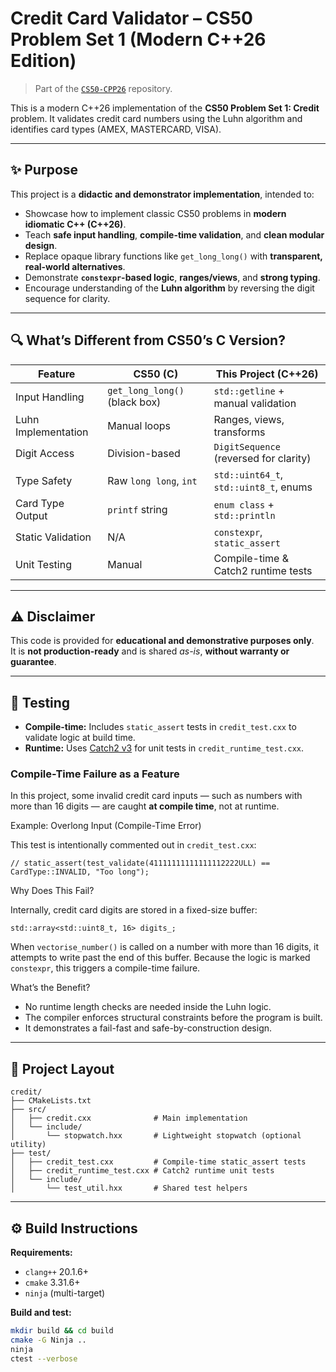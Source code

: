 # Credit Card Validator – CS50 Problem Set 1 (Modern C++26 Edition)

> Part of the [`CS50-CPP26`](https://github.com/BranTregare/CS50-CPP26) repository.

This is a modern C++26 implementation of the **CS50 Problem Set 1: Credit** problem. It validates credit card numbers using the Luhn algorithm and identifies card types (AMEX, MASTERCARD, VISA).

---

## ✨ Purpose

This project is a **didactic and demonstrator implementation**, intended to:

- Showcase how to implement classic CS50 problems in **modern idiomatic C++ (C++26)**.
- Teach **safe input handling**, **compile-time validation**, and **clean modular design**.
- Replace opaque library functions like `get_long_long()` with **transparent, real-world alternatives**.
- Demonstrate **`constexpr`-based logic**, **ranges/views**, and **strong typing**.
- Encourage understanding of the **Luhn algorithm** by reversing the digit sequence for clarity.

---

## 🔍 What’s Different from CS50’s C Version?

| Feature                  | CS50 (C)                           | This Project (C++26)                     |
|--------------------------|------------------------------------|------------------------------------------|
| Input Handling           | `get_long_long()` (black box)      | `std::getline` + manual validation       |
| Luhn Implementation      | Manual loops                       | Ranges, views, transforms                |
| Digit Access             | Division-based                     | `DigitSequence` (reversed for clarity)   |
| Type Safety              | Raw `long long`, `int`             | `std::uint64_t`, `std::uint8_t`, enums   |
| Card Type Output         | `printf` string                    | `enum class` + `std::println`            |
| Static Validation        | N/A                                | `constexpr`, `static_assert`             |
| Unit Testing             | Manual                             | Compile-time & Catch2 runtime tests      |

---

## ⚠️ Disclaimer

This code is provided for **educational and demonstrative purposes only**.  
It is **not production-ready** and is shared *as-is*, **without warranty or guarantee**.

---

## 🧪 Testing

- **Compile-time:** Includes `static_assert` tests in `credit_test.cxx` to validate logic at build time.
- **Runtime:** Uses [Catch2 v3](https://github.com/catchorg/Catch2) for unit tests in `credit_runtime_test.cxx`.

### Compile-Time Failure as a Feature

In this project, some invalid credit card inputs — such as numbers with more than 16 digits — are caught **at compile time**, not at runtime.

Example: Overlong Input (Compile-Time Error)

This test is intentionally commented out in `credit_test.cxx`:

    // static_assert(test_validate(41111111111111112222ULL) == CardType::INVALID, "Too long");

Why Does This Fail?

Internally, credit card digits are stored in a fixed-size buffer:

    std::array<std::uint8_t, 16> digits_;

When `vectorise_number()` is called on a number with more than 16 digits, it attempts to write past the end of this buffer. Because the logic is marked `constexpr`, this triggers a compile-time failure.

What’s the Benefit?

- No runtime length checks are needed inside the Luhn logic.
- The compiler enforces structural constraints before the program is built.
- It demonstrates a fail-fast and safe-by-construction design.
---

## 📁 Project Layout

    credit/
    ├── CMakeLists.txt
    ├── src/
    │   ├── credit.cxx              # Main implementation
    │   └── include/
    │       └── stopwatch.hxx       # Lightweight stopwatch (optional utility)
    ├── test/
    │   ├── credit_test.cxx         # Compile-time static_assert tests
    │   ├── credit_runtime_test.cxx # Catch2 runtime unit tests
    │   └── include/
    │       └── test_util.hxx       # Shared test helpers

---

## ⚙️ Build Instructions

**Requirements:**

- `clang++` 20.1.6+
- `cmake` 3.31.6+
- `ninja` (multi-target)

**Build and test:**

```bash
mkdir build && cd build
cmake -G Ninja ..
ninja
ctest --verbose
